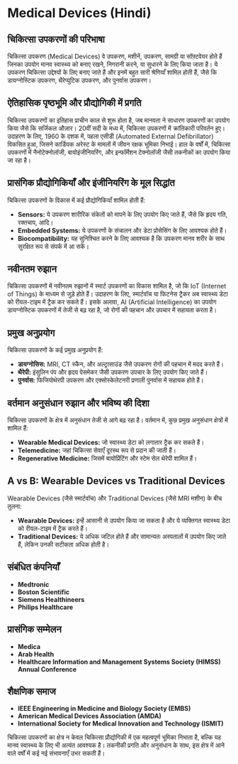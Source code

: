 # Medical Devices (Hindi)

## चिकित्सा उपकरणों की परिभाषा
चिकित्सा उपकरण (Medical Devices) वे उपकरण, मशीनें, उपकरण, सामग्री या सॉफ़्टवेयर होते हैं जिनका उपयोग मानव स्वास्थ्य को बनाए रखने, निगरानी करने, या सुधारने के लिए किया जाता है। ये उपकरण चिकित्सा उद्देश्यों के लिए बनाए जाते हैं और इनमें बहुत सारी श्रेणियाँ शामिल होती हैं, जैसे कि डायग्नोस्टिक उपकरण, थैरेप्युटिक उपकरण, और पुनर्वास उपकरण।

## ऐतिहासिक पृष्ठभूमि और प्रौद्योगिकी में प्रगति
चिकित्सा उपकरणों का इतिहास प्राचीन काल से शुरू होता है, जब मानवता ने साधारण उपकरणों का उपयोग किया जैसे कि सर्जिकल औज़ार। 20वीं सदी के मध्य में, चिकित्सा उपकरणों में क्रांतिकारी परिवर्तन हुए। उदाहरण के लिए, 1960 के दशक में, पहला एसीडी (Automated External Defibrillator) विकसित हुआ, जिसने कार्डियक अरेस्ट के मामलों में जीवन रक्षक भूमिका निभाई। हाल के वर्षों में, चिकित्सा उपकरणों में नैनोटेक्नोलॉजी, बायोइंजीनियरिंग, और इन्फॉर्मेशन टेक्नोलॉजी जैसी तकनीकों का उपयोग किया जा रहा है।

## प्रासंगिक प्रौद्योगिकियाँ और इंजीनियरिंग के मूल सिद्धांत
चिकित्सा उपकरणों के विकास में कई प्रौद्योगिकियाँ शामिल होती हैं:
- **Sensors:** ये उपकरण शारीरिक संकेतों को मापने के लिए उपयोग किए जाते हैं, जैसे कि हृदय गति, रक्तचाप, आदि।
- **Embedded Systems:** ये उपकरणों के संचालन और डेटा प्रोसेसिंग के लिए आवश्यक होते हैं।
- **Biocompatibility:** यह सुनिश्चित करने के लिए आवश्यक है कि उपकरण मानव शरीर के साथ सुरक्षित रूप से संपर्क में आ सकें।

## नवीनतम रुझान
चिकित्सा उपकरणों में नवीनतम रुझानों में स्मार्ट उपकरणों का विकास शामिल है, जो कि IoT (Internet of Things) के माध्यम से जुड़े होते हैं। उदाहरण के लिए, स्मार्टवॉच या फिटनेस ट्रैकर अब स्वास्थ्य डेटा को रीयल-टाइम में ट्रैक कर सकते हैं। इसके अलावा, AI (Artificial Intelligence) का उपयोग डायग्नोस्टिक उपकरणों में तेजी से बढ़ रहा है, जो रोगों की पहचान और उपचार में सहायता करता है।

## प्रमुख अनुप्रयोग
चिकित्सा उपकरणों के कई प्रमुख अनुप्रयोग हैं:
- **डायग्नोसिस:** MRI, CT स्कैन, और अल्ट्रासाउंड जैसे उपकरण रोगों की पहचान में मदद करते हैं।
- **थैरेपी:** इंसुलिन पंप और हृदय पेसमेकर जैसी उपकरण उपचार के लिए उपयोग किए जाते हैं।
- **पुनर्वास:** फिजियोथेरपी उपकरण और एक्सोस्केलेटनरी प्रणाली पुनर्वास में सहायक होते हैं।

## वर्तमान अनुसंधान रुझान और भविष्य की दिशा
चिकित्सा उपकरणों के क्षेत्र में अनुसंधान तेजी से आगे बढ़ रहा है। वर्तमान में, कुछ प्रमुख अनुसंधान क्षेत्रों में शामिल हैं:
- **Wearable Medical Devices:** जो स्वास्थ्य डेटा को लगातार ट्रैक कर सकते हैं।
- **Telemedicine:** जहां चिकित्सा सेवाएँ दूरस्थ रूप से प्रदान की जाती हैं।
- **Regenerative Medicine:** जिसमें बायोप्रिंटिंग और स्टेम सेल थेरेपी शामिल हैं।

## A vs B: Wearable Devices vs Traditional Devices
Wearable Devices (जैसे स्मार्टवॉच) और Traditional Devices (जैसे MRI मशीन) के बीच तुलना:
- **Wearable Devices:** इन्हें आसानी से उपयोग किया जा सकता है और ये व्यक्तिगत स्वास्थ्य डेटा को रीयल-टाइम में ट्रैक करते हैं।
- **Traditional Devices:** ये अधिक जटिल होते हैं और सामान्यतः अस्पतालों में उपयोग किए जाते हैं, लेकिन उनकी सटीकता अधिक होती है।

## संबंधित कंपनियाँ
- **Medtronic**
- **Boston Scientific**
- **Siemens Healthineers**
- **Philips Healthcare**
  
## प्रासंगिक सम्मेलन
- **Medica**
- **Arab Health**
- **Healthcare Information and Management Systems Society (HIMSS) Annual Conference**
  
## शैक्षणिक समाज
- **IEEE Engineering in Medicine and Biology Society (EMBS)**
- **American Medical Devices Association (AMDA)**
- **International Society for Medical Innovation and Technology (ISMIT)**

चिकित्सा उपकरणों का क्षेत्र न केवल चिकित्सा प्रौद्योगिकी में एक महत्वपूर्ण भूमिका निभाता है, बल्कि यह मानव स्वास्थ्य के लिए भी अत्यंत आवश्यक है। तकनीकी प्रगति और अनुसंधान के साथ, इस क्षेत्र में आने वाले वर्षों में कई नई संभावनाएँ उभर सकती हैं।